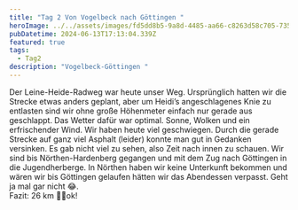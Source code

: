 ```yaml
---
title: "Tag 2 Von Vogelbeck nach Göttingen "
heroImage: ../../assets/images/fd5dd8b5-9a8d-4485-aa66-c8263d58c705-735-000000575492b4dd.jpeg
pubDatetime: 2024-06-13T17:13:04.339Z
featured: true
tags:
  - Tag2
description: "Vogelbeck-Göttingen "
---
```

Der Leine-Heide-Radweg war heute unser Weg. Ursprünglich hatten wir die Strecke etwas anders geplant, aber um Heidi’s angeschlagenes Knie zu entlasten sind wir ohne große Höhenmeter einfach nur gerade aus geschlappt. Das Wetter dafür war optimal. Sonne, Wolken und ein erfrischender Wind. Wir haben heute viel geschwiegen. Durch die gerade Strecke auf ganz viel Asphalt (leider) konnte man gut in Gedanken versinken. Es gab nicht viel zu sehen, also Zeit nach innen zu schauen. Wir sind bis Nörthen-Hardenberg gegangen und mit dem Zug nach Göttingen in die Jugendherberge. In Nörthen haben wir keine Unterkunft bekommen und wären wir bis Göttingen gelaufen hätten wir das Abendessen verpasst. Geht ja mal gar nicht 😂. \
Fazit: 26 km 🦶🦶ok!
